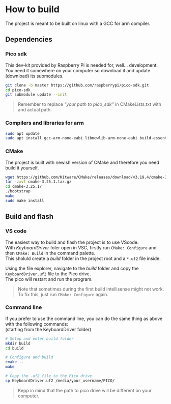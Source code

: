 # How to build

The project is meant to be built on linux with a GCC for arm compiler.

## Dependencies

### Pico sdk

This dev-kit provided by Raspberry Pi is needed for, well... development.  
You need it somewhere on your computer so download it and update (download) its submodules.  
```bash
git clone -b master https://github.com/raspberrypi/pico-sdk.git
cd pico-sdk
git submodule update --init
```
> Remember to replace _"your path to pico_sdk"_ in CMakeLists.txt with and actual path.

### Compilers and libraries for arm
```bash
sudo apt update
sudo apt install gcc-arm-none-eabi libnewlib-arm-none-eabi build-essential
```

### CMake
 
 The project is built with newish version of CMake and therefore you need build it yourself.  
 ```bash
wget https://github.com/Kitware/CMake/releases/download/v3.19.4/cmake-3.25.1.tar.gz
tar -zxvf cmake-3.25.1.tar.gz
cd cmake-3.25.1/
./bootstrap
make
sudo make install
```

## Build and flash

### VS code

The easiest way to build and flash the project is to use VScode.  
With _KeyboardDriver_ foler open in VSC, firstly run `CMake: Configure` and then `CMake: Build` in the command palette.  
This sholuld create a _build_ folder in the project root and a `*.uf2` file inside.  

Using the file explorer, navigate to the _build_ folder and copy the `KeyboardDriver.uf2` file to the Pico drive.  
The pico will restart and run the program.

> Note that sometimes during the first build intellisense might not work.  
> To fix this, just run `CMake: Configure` again.

### Command line

If you prefer to use the command line, you can do the same thing as above with the following commands:  
(starting from the KeyboardDriver folder)
```bash
# Setup and enter build folder
mkdir build
cd build

# Configure and build
cmake ..
make

# Copy the .uf2 file to the Pico drive
cp KeyboardDriver.uf2 /media/your_username/PICO/
```
> Kepp in mind that the path to pico drive will be different on your computer.
